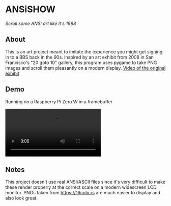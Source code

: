 # ANSiSHOW
*Scroll some ANSI art like it's 1998*

## About
This is an art project meant to imitate the experience you might get signing in to a BBS back in the 90s. Inspired by
an art exhibit from 2008 in San Francisco's "20 goto 10" gallery, this program uses pygame to take PNG images and scroll
them pleasantly on a modern display. 
[Video of the original exhibit](https://www.youtube.com/watch?v=r_cYOi3pnhA)

## Demo
Running on a Raspberry Pi Zero W in a framebuffer


![](./ansishow.mp4)

## Notes
This project doesn't use real ANSI/ASCII files since it's very difficult to make these render properly at the correct scale
on a modern widescreen LCD monitor. PNGs taken from https://16colo.rs are much easier to display and also look great.



